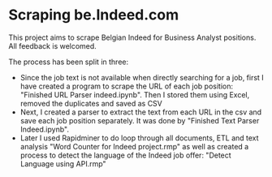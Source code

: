 # Scraping be.Indeed.com
This project aims to scrape Belgian Indeed for Business Analyst positions.
All feedback is welcomed.

The process has been split in three:
 - Since the job text is not available when directly searching for a job, first I have created a program to scrape the URL of each job position: "Finished URL Parser indeed.ipynb".
 Then I stored them using Excel, removed the duplicates and saved as CSV
  - Next, I created a parser to extract the text from each URL in the csv and save each job position separately.
  It was done by "Finished Text Parser Indeed.ipynb".
  - Later I used Rapidminer to do loop through all documents, ETL and text analysis "Word Counter for Indeed project.rmp"
  as well as created a process to detect the language of the Indeed job offer: "Detect Language using API.rmp"
